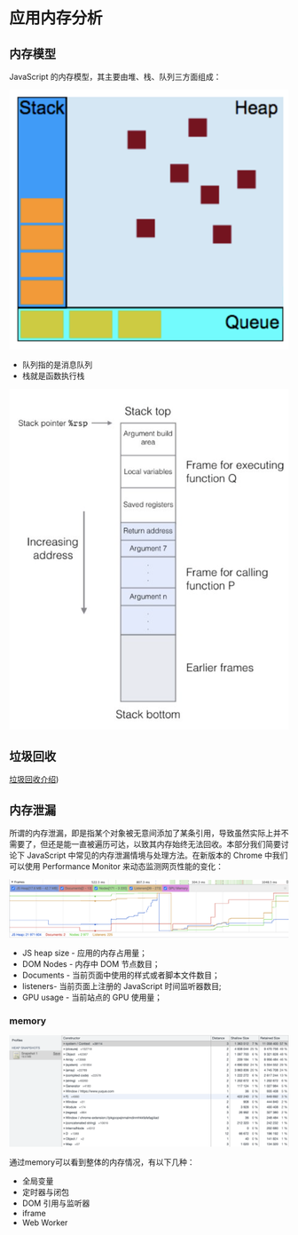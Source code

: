 # 应用内存分析

## 内存模型

JavaScript 的内存模型，其主要由堆、栈、队列三方面组成：

![img](../images/zhu7Hi.png)

- 队列指的是消息队列
- 栈就是函数执行栈

![img](../images/QN2SMk.png)

## 垃圾回收

[垃圾回收介绍](./closure.html#垃圾回收))

## 内存泄漏

所谓的内存泄漏，即是指某个对象被无意间添加了某条引用，导致虽然实际上并不需要了，但还是能一直被遍历可达，以致其内存始终无法回收。本部分我们简要讨论下 JavaScript 中常见的内存泄漏情境与处理方法。在新版本的 Chrome 中我们可以使用 Performance Monitor 来动态监测网页性能的变化：

![img](../images/DLWGqs.png)

- JS heap size - 应用的内存占用量；
- DOM Nodes - 内存中 DOM 节点数目；
- Documents - 当前页面中使用的样式或者脚本文件数目；
- listeners- 当前页面上注册的 JavaScript 时间监听器数目;
- GPU usage - 当前站点的 GPU 使用量；

### memory

![img](../images/krrmuu.png)

通过memory可以看到整体的内存情况，有以下几种：

- 全局变量
- 定时器与闭包
- DOM 引用与监听器
- iframe
- Web Worker
